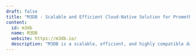 ```yaml
---
draft: false
title: "M3DB - Scalable and Efficient Cloud-Native Solution for Prometheus Monitoring"
content:
  id: m3db
  name: M3DB
  website: https://m3db.io/
  description: "M3DB is a scalable, efficient, and highly compatible database designed for Cloud Native companies to enhance Prometheus-based monitoring systems. It offers seamless integration, optimized performance, and exceptional data compression."
---
```

